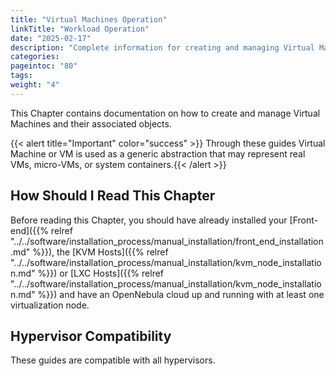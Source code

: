 ```yaml
---
title: "Virtual Machines Operation"
linkTitle: "Workload Operation"
date: "2025-02-17"
description: "Complete information for creating and managing Virtual Machines. These guides include VM definitions, configurations for the supported networking architectures, creating VM backups, operating system parameters, and services comprising coordinated multiple Virtual Machines"
categories:
pageintoc: "80"
tags:
weight: "4"
---
```


<a id="virtual-machines-operation"></a>

<!--# Virtual Machines Operation -->

<a id="vm-management-overview"></a>

<!--# Overview -->

This Chapter contains documentation on how to create and manage Virtual Machines and their associated objects.

{{< alert title="Important" color="success" >}}
Through these guides Virtual Machine or VM is used as a generic abstraction that may represent real VMs, micro-VMs, or system containers.{{< /alert >}} 

## How Should I Read This Chapter

Before reading this Chapter, you should have already installed your [Front-end]({{% relref "../../software/installation_process/manual_installation/front_end_installation.md" %}}), the [KVM Hosts]({{% relref "../../software/installation_process/manual_installation/kvm_node_installation.md" %}}) or [LXC Hosts]({{% relref "../../software/installation_process/manual_installation/kvm_node_installation.md" %}}) and have an OpenNebula cloud up and running with at least one virtualization node.

## Hypervisor Compatibility

These guides are compatible with all hypervisors.
